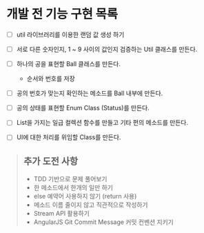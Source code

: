 # 개발 전 기능 구현 목록

- [ ] util 라이브러리를 이용한 랜덤 값 생성 하기
- [ ] 서로 다른 숫자인지, 1 ~ 9 사이의 값인지 검증하는 Util 클래스를 만든다.
- [ ] 하나의 공을 표현할 Ball 클래스를 만든다.
  - 순서와 번호를 저장
- [ ] 공의 번호가 맞는지 확인하는 메소드를 Ball 내부에 만든다.
- [ ] 공의 상태를 표현할 Enum Class (Status)를 만든다.
- [ ] List<Ball>을 가지는 일급 컬렉션 함수를 만들고 기타 편의 메소드를 만든다.
- [ ] UI에 대한 처리를 위임할 Class를 만든다.


> ## 추가 도전 사항
> - TDD 기반으로 문제 풀어보기
> - 한 메소드에서 한개의 일만 하기
> - else 예약어 사용하지 않기 (return 사용)
> - 메소드 이름 줄이지 않고 직관적으로 작성하기
> - Stream API 활용하기
> - AngularJS Git Commit Message 커밋 컨벤션 지키기